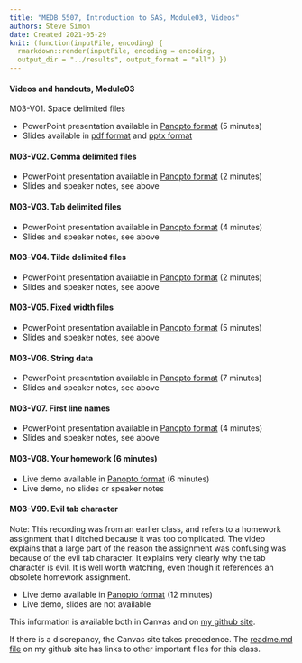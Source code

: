 ```yaml
---
title: "MEDB 5507, Introduction to SAS, Module03, Videos"
authors: Steve Simon
date: Created 2021-05-29
knit: (function(inputFile, encoding) {
  rmarkdown::render(inputFile, encoding = encoding,
  output_dir = "../results", output_format = "all") }) 
---
```


#### Videos and handouts, Module03

M03-V01. Space delimited files
+ PowerPoint presentation available in [Panopto format][m03v01] (5 minutes)
+ Slides available in [pdf format][git1] and [pptx format][git2]

#### M03-V02. Comma delimited files

+ PowerPoint presentation available in [Panopto format][m03v02] (2 minutes)
+ Slides and speaker notes, see above

#### M03-V03. Tab delimited files

+ PowerPoint presentation available in [Panopto format][m03v03] (4 minutes)
+ Slides and speaker notes, see above

#### M03-V04. Tilde delimited files

+ PowerPoint presentation available in [Panopto format][m03v04] (2 minutes)
+ Slides and speaker notes, see above

#### M03-V05. Fixed width files

+ PowerPoint presentation available in [Panopto format][m03v05] (5 minutes)
+ Slides and speaker notes, see above

#### M03-V06. String data

+ PowerPoint presentation available in [Panopto format][m03v06] (7 minutes)
+ Slides and speaker notes, see above

#### M03-V07. First line names

+ PowerPoint presentation available in [Panopto format][m03v07] (4 minutes)
+ Slides and speaker notes, see above

#### M03-V08. Your homework (6 minutes)

+ Live demo available in [Panopto format][m03v08] (6 minutes)
+ Live demo, no slides or speaker notes

#### M03-V99. Evil tab character

Note: This recording was from an earlier class, and refers to a homework assignment that I ditched because it was too complicated. The video explains that a large part of the reason the assignment was confusing was because of the evil tab character. It explains very clearly why the tab character is evil. It is well worth watching, even though it references an obsolete homework assignment.

+ Live demo available in [Panopto format][m03V99] (12 minutes)
+ Live demo, slides are not available

<!---my git--->
This information is available both in Canvas and on [my github site][thisf].

If there is a discrepancy, the Canvas site takes precedence. The [readme.md file][mygit] on my github site has links to other important files for this class.

[thisf]: https://github.com/pmean/introduction-to-sas/blob/master/modules/5507-03-videos.md
[mygit]: https://github.com/pmean/introduction-to-sas/blob/master/README.md
<!---my git--->

[git1]: https://github.com/pmean/introduction-to-SAS/blob/master/results/5507-03-simon-slides-and-speaker-notes.pdf
[git2]: https://github.com/pmean/introduction-to-SAS/blob/master/results/5507-03-simon-slides-and-speaker-notes.pptx

[m03v01]: https://umsystem.hosted.panopto.com/Panopto/Pages/Viewer.aspx?id=f257dafa-1f47-40a4-a16a-ad5601435c74
[m03v02]: https://umsystem.hosted.panopto.com/Panopto/Pages/Viewer.aspx?id=6099f2b8-848f-4140-b185-ad560145001b
[m03v03]: https://umsystem.hosted.panopto.com/Panopto/Pages/Viewer.aspx?id=b95a5be9-e282-41e0-aacc-ad5601461018
[m03v04]: https://umsystem.hosted.panopto.com/Panopto/Pages/Viewer.aspx?id=47317047-c929-4377-a0ba-ad560147984f
[m03v05]: https://umsystem.hosted.panopto.com/Panopto/Pages/Viewer.aspx?id=8081cdf5-d018-4fca-bd6a-ad5601484ad7
[m03v06]: https://umsystem.hosted.panopto.com/Panopto/Pages/Viewer.aspx?id=dc031106-04cd-4ad3-a856-ad560149e53a
[m03v07]: https://umsystem.hosted.panopto.com/Panopto/Pages/Viewer.aspx?id=35ec8b62-2396-43d3-804c-ad56014c04ee
[m03v08]: https://umsystem.hosted.panopto.com/Panopto/Pages/Viewer.aspx?id=c5df8783-9221-4ff1-8b57-ad56015faa80

[m03v99]: https://umsystem.hosted.panopto.com/Panopto/Pages/Viewer.aspx?id=0ce9339f-f3c9-4bb3-908e-aa790131a2a9
